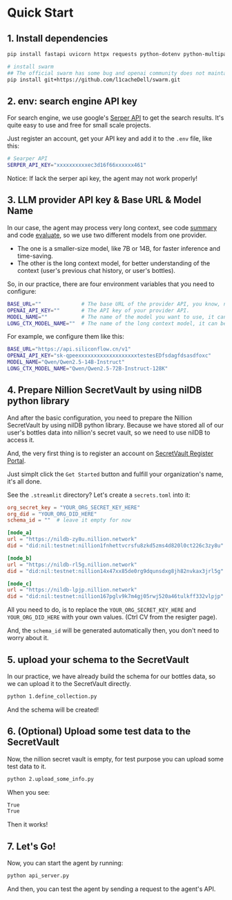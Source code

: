 
# Quick Start
## 1. Install dependencies
```bash
pip install fastapi uvicorn httpx requests python-dotenv python-multipart

# install swarm
## The official swarm has some bug and openai community does not maintain it anymore. So install our custom version of swarm.
pip install git+https://github.com/l1cacheDell/swarm.git
```

## 2. env: search engine API key
For search engine, we use google's [Serper API](https://serper.dev/) to get the search results. It's quite easy to use and free for small scale projects.

Just register an account, get your API key and add it to the `.env` file, like this:

```bash
# Searper API
SERPER_API_KEY="xxxxxxxxxxec3d16f66xxxxxx461"
```

Notice: If lack the serper api key, the agent may not work properly!

## 3. LLM provider API key & Base URL & Model Name

In our case, the agent may process very long context, see code [summary](https://github.com/lanigon/ETHGlobal_Agentic/blob/9bfdfb057ddc849f41cca0c518109da1e5c1d673/agent.py_runtime/function_impl/fn_summary.py#L121) and code [evaluate](https://github.com/lanigon/ETHGlobal_Agentic/blob/9bfdfb057ddc849f41cca0c518109da1e5c1d673/agent.py_runtime/function_impl/fn_evaluate.py#L132), so we use two different models from one provider.

+ The one is a smaller-size model, like 7B or 14B, for faster inference and time-saving.
+ The other is the long context model, for better understanding of the context (user's previous chat history, or user's bottles).

So, in our practice, there are four environment variables that you need to configure:

```bash
BASE_URL=""             # The base URL of the provider API, you know, not everyone uses the OpenAI service.
OPENAI_API_KEY=""       # The API key of your provider API.
MODEL_NAME=""           # The name of the model you want to use, it can be a small model.
LONG_CTX_MODEL_NAME=""  # The name of the long context model, it can be a larger model.
```

For example, we configure them like this:

```bash
BASE_URL="https://api.siliconflow.cn/v1"
OPENAI_API_KEY="sk-qpeexxxxxxxxxxxxxxxxxxxtestesEDfsdagfdsasdfoxc"      # This is just a test api key.
MODEL_NAME="Qwen/Qwen2.5-14B-Instruct"                                  # This is a small model. For faster inference.
LONG_CTX_MODEL_NAME="Qwen/Qwen2.5-72B-Instruct-128K"                    # This is a larger model. For better understanding of the long context.
```

## 4. Prepare Nillion SecretVault by using nilDB python library

And after the basic configuration, you need to prepare the Nillion SecretVault by using nilDB python library. Because we have stored all of our user's bottles data into nillion's secret vault, so we need to use nilDB to access it.

And, the very first thing is to register an account on [SecretVault Register Portal](https://sv-sda-registration.replit.app/). 

Just simplt click the `Get Started` button and fulfill your organization's name, it's all done.

See the `.streamlit` directory? Let's create a `secrets.toml` into it:

```toml
org_secret_key = "YOUR_ORG_SECRET_KEY_HERE"
org_did = "YOUR_ORG_DID_HERE"
schema_id = ""  # leave it empty for now

[node_a]
url = "https://nildb-zy8u.nillion.network"
did = "did:nil:testnet:nillion1fnhettvcrsfu8zkd5zms4d820l0ct226c3zy8u"

[node_b]
url = "https://nildb-rl5g.nillion.network"
did = "did:nil:testnet:nillion14x47xx85de0rg9dqunsdxg8jh82nvkax3jrl5g"

[node_c]
url = "https://nildb-lpjp.nillion.network"
did = "did:nil:testnet:nillion167pglv9k7m4gj05rwj520a46tulkff332vlpjp"
```

All you need to do, is to replace the `YOUR_ORG_SECRET_KEY_HERE` and `YOUR_ORG_DID_HERE` with your own values. (Ctrl CV from the resigter page).

And, the `schema_id` will be generated automatically then, you don't need to worry about it.

## 5. upload your schema to the SecretVault

In our practice, we have already build the schema for our bottles data, so we can upload it to the SecretVault directly.

```bash
python 1.define_collection.py
```

And the schema will be created!

## 6. (Optional) Upload some test data to the SecretVault

Now, the nillion secret vault is empty, for test purpose you can upload some test data to it.

```bash
python 2.upload_some_info.py
```

When you see:

```bash
True
True
```

Then it works!


## 7. Let's Go!

Now, you can start the agent by running:

```bash
python api_server.py
```

And then, you can test the agent by sending a request to the agent's API.